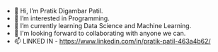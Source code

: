 - 👋 Hi, I’m Pratik Digambar Patil.
- 👀 I’m interested in Programming.
- 🌱 I’m currently learning Data Science and Machine Learning.
- 💞️ I'm looking forward to collaborating with anyone we can.
- 📫 LINKED IN - https://www.linkedin.com/in/pratik-patil-463a4b62/

<!---
patilpratik37/patilpratik37 is a ✨ special ✨ repository because its `README.md` (this file) appears on your GitHub profile.
You can click the Preview link to take a look at your changes.
--->
